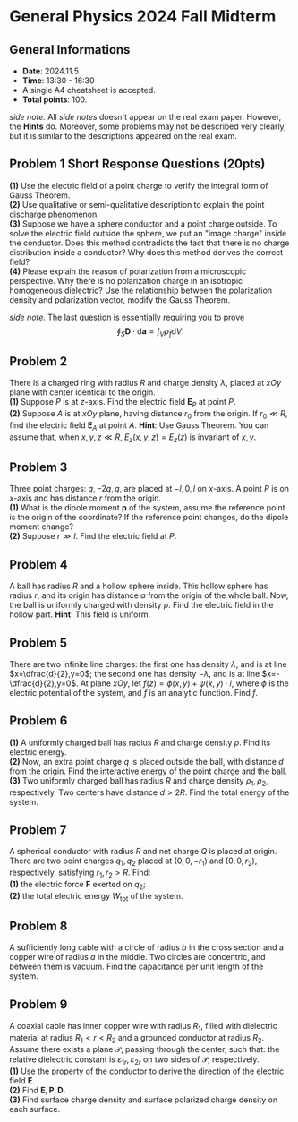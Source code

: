 # General Physics 2024 Fall Midterm
## General Informations
- **Date**: 2024.11.5
- **Time**: 13:30 - 16:30
- A single A4 cheatsheet is accepted.
- **Total points**: $100$.

*side note.* All *side notes* doesn't appear on the real exam paper. However, the **Hints** do. Moreover, some problems may not be described very clearly, but it is similar to the descriptions appeared on the real exam.

## Problem 1 Short Response Questions (20pts)

**(1)** Use the electric field of a point charge to verify the integral form of Gauss Theorem.\
**(2)** Use qualitative or semi-qualitative description to explain the point discharge phenomenon.\
**(3)** Suppose we have a sphere conductor and a point charge outside. To solve the electric field outside the sphere, we put an "image charge" inside the conductor. Does this method contradicts the fact that there is no charge distribution inside a conductor? Why does this method derives the correct field?\
**(4)** Please explain the reason of polarization from a microscopic perspective. Why there is no polarization charge in an isotropic homogeneous dielectric? Use the relationship between the polarization density and polarization vector, modify the Gauss Theorem.

_side note_. The last question is essentially requiring you to prove
$$\oint_S \mathbf{D}\cdot \text{d}\mathbf{a}=\int_V \rho_{f} \text{d}V.$$

## Problem 2
There is a charged ring with radius $R$ and charge density $\lambda$, placed at $xOy$ plane with center identical to the origin.\
**(1)** Suppose $P$ is at $z$-axis. Find the electric field $\mathbf{E}_P$ at point $P$.\
**(2)** Suppose $A$ is at $xOy$ plane, having distance $r_0$ from the origin. If $r_0\ll R$, find the electric field $\mathbf{E}_A$ at point $A$. **Hint**: Use Gauss Theorem. You can assume that, when $x,y,z\ll R$, $E_z(x,y,z)=E_z(z)$ is invariant of $x,y$.
## Problem 3
Three point charges: $q,-2q,q$, are placed at $-l,0,l$ on $x$-axis. A point $P$ is on $x$-axis and has distance $r$ from the origin.\
**(1)** What is the dipole moment $\mathbf{p}$ of the system, assume the reference point is the origin of the coordinate? If the reference point changes, do the dipole moment change?\
**(2)** Suppose $r\gg l$. Find the electric field at $P$.
## Problem 4
A ball has radius $R$ and a hollow sphere inside. This hollow sphere has radius $r$, and its origin has distance $a$ from the origin of the whole ball. Now, the ball is uniformly charged with density $\rho$. Find the electric field in the hollow part. **Hint**: This field is uniform.
## Problem 5
There are two infinite line charges: the first one has density $\lambda$, and is at line $x=\dfrac{d}{2},y=0$; the second one has density $-\lambda$, and is at line $x=-\dfrac{d}{2},y=0$. At plane $xOy$, let $f(z)=\phi(x,y)+\psi(x,y)\cdot i$, where $\phi$ is the electric potential of the system, and $f$ is an analytic function. Find $f$.
## Problem 6
**(1)** A uniformly charged ball has radius $R$ and charge density $\rho$. Find its electric energy.\
**(2)** Now, an extra point charge $q$ is placed outside the ball, with distance $d$ from the origin. Find the interactive energy of the point charge and the ball.\
**(3)** Two uniformly charged ball has radius $R$ and charge density $\rho_1,\rho_2$, respectively. Two centers have distance $d>2R$. Find the total energy of the system.
## Problem 7
A spherical conductor with radius $R$ and net charge $Q$ is placed at origin. There are two point charges $q_1,q_2$ placed at $(0,0,-r_1)$ and $(0,0,r_2)$, respectively, satisfying $r_1,r_2>R$. Find:\
**(1)** the electric force $\mathbf{F}$ exerted on $q_2$;\
**(2)** the total electric energy $W_{\text{tot}}$ of the system.
## Problem 8
A sufficiently long cable with a circle of radius $b$ in the cross section and a copper wire of radius $a$ in the middle. Two circles  are concentric, and between them is vacuum. Find the capacitance per unit length of the system.
## Problem 9
A coaxial cable has inner copper wire with radius $R_1$, filled with dielectric material at radius $R_1<r<R_2$ and a grounded conductor at radius $R_2$. Assume there exists a plane $\mathcal{P}$, passing through the center, such that: the relative dielectric constant is $\varepsilon_{1r},\varepsilon_{2r}$ on two sides of $\mathcal{P}$, respectively.\
**(1)** Use the property of the conductor to derive the direction of the electric field $\mathbf{E}$.\
**(2)** Find $\mathbf{E},\mathbf{P},\mathbf{D}$.\
**(3)** Find surface charge density and surface polarized charge density on each surface.